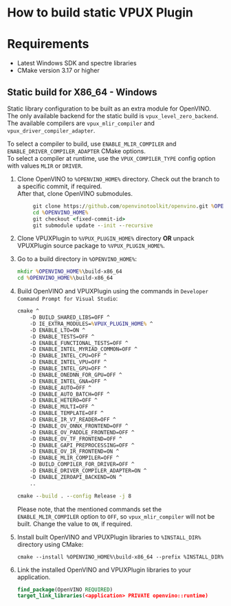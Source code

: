 # How to build static VPUX Plugin

# Requirements
- Latest Windows SDK and spectre libraries
- CMake version 3.17 or higher

## Static build for X86_64 - Windows
Static library configuration to be built as an extra module for OpenVINO.  
The only available backend for the static build is `vpux_level_zero_backend`.  
The available compilers are `vpux_mlir_compiler` and `vpux_driver_compiler_adapter`.  
   
To select a compiler to build, use `ENABLE_MLIR_COMPILER` and `ENABLE_DRIVER_COMPILER_ADAPTER` CMake options.  
To select a compiler at runtime, use the `VPUX_COMPILER_TYPE` config option with values `MLIR` or `DRIVER`.

1. Clone OpenVINO to `%OPENVINO_HOME%` directory. Check out the branch to a specific commit, if required.  
   After that, clone OpenVINO submodules.
   ```bat
        git clone https://github.com/openvinotoolkit/openvino.git %OPENVINO_HOME%
        cd %OPENVINO_HOME%
        git checkout <fixed-commit-id>
        git submodule update --init --recursive
   ```

2. Clone VPUXPlugin to `%VPUX_PLUGIN_HOME%` directory **OR** unpack VPUXPlugin source package to `%VPUX_PLUGIN_HOME%`.

3. Go to a build directory in `%OPENVINO_HOME%`:
    ```bat
    mkdir %OPENVINO_HOME%\build-x86_64
    cd %OPENVINO_HOME%\build-x86_64
    ```

4. Build OpenVINO and VPUXPlugin using the commands in `Developer Command Prompt for Visual Studio`:
    ```bat
    cmake ^
        -D BUILD_SHARED_LIBS=OFF ^
        -D IE_EXTRA_MODULES=%VPUX_PLUGIN_HOME% ^
        -D ENABLE_LTO=ON ^
        -D ENABLE_TESTS=OFF ^
        -D ENABLE_FUNCTIONAL_TESTS=OFF ^
        -D ENABLE_INTEL_MYRIAD_COMMON=OFF ^
        -D ENABLE_INTEL_CPU=OFF ^
        -D ENABLE_INTEL_VPU=OFF ^
        -D ENABLE_INTEL_GPU=OFF ^
        -D ENABLE_ONEDNN_FOR_GPU=OFF ^
        -D ENABLE_INTEL_GNA=OFF ^
        -D ENABLE_AUTO=OFF ^
        -D ENABLE_AUTO_BATCH=OFF ^
        -D ENABLE_HETERO=OFF ^
        -D ENABLE_MULTI=OFF ^
        -D ENABLE_TEMPLATE=OFF ^
        -D ENABLE_IR_V7_READER=OFF ^
        -D ENABLE_OV_ONNX_FRONTEND=OFF ^
        -D ENABLE_OV_PADDLE_FRONTEND=OFF ^
        -D ENABLE_OV_TF_FRONTEND=OFF ^
        -D ENABLE_GAPI_PREPROCESSING=OFF ^
        -D ENABLE_OV_IR_FRONTEND=ON ^
        -D ENABLE_MLIR_COMPILER=OFF ^
        -D BUILD_COMPILER_FOR_DRIVER=OFF ^
        -D ENABLE_DRIVER_COMPILER_ADAPTER=ON ^
        -D ENABLE_ZEROAPI_BACKEND=ON ^
        ..

    cmake --build . --config Release -j 8
    ```
    Please note, that the mentioned commands set the `ENABLE_MLIR_COMPILER` option to `OFF`, so `vpux_mlir_compiler` will not be built. Change the value to `ON`, if required.

5. Install built OpenVINO and VPUXPlugin libraries to `%INSTALL_DIR%` directory using CMake:
    ```
    cmake --install %OPENVINO_HOME%\build-x86_64 --prefix %INSTALL_DIR%
    ```

6. Link the installed OpenVINO and VPUXPlugin libraries to your application.  
    ```cmake
    find_package(OpenVINO REQUIRED)
    target_link_libraries(<application> PRIVATE openvino::runtime)
    ```
